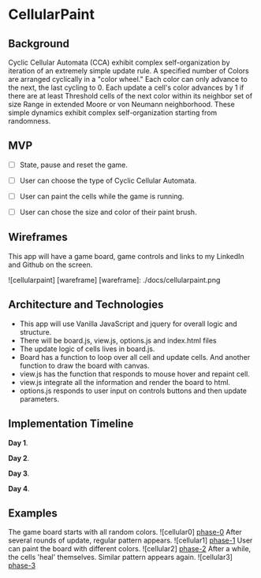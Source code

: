 # CellularPaint

## Background

Cyclic Cellular Automata (CCA) exhibit complex self-organization by iteration of an extremely simple update rule. A specified number of Colors are arranged cyclically in a "color wheel." Each color can only advance to the next, the last cycling to 0. Each update a cell's color advances by 1 if there are at least Threshold cells of the next color within its neighbor set of size Range in extended Moore or von Neumann neighborhood. These simple dynamics exhibit complex self-organization starting from randomness.



## MVP

- [ ] State, pause and reset the game.
- [ ] User can choose the type of Cyclic Cellular Automata.
- [ ] User can paint the cells while the game is running.
- [ ] User can chose the size and color of their paint brush.


## Wireframes

This app will have a game board, game controls and links to my LinkedIn and Github on the screen.

![cellularpaint] [wareframe]
[wareframe]: ./docs/cellularpaint.png

## Architecture and Technologies

  * This app will use Vanilla JavaScript and jquery for overall logic and structure.
  * There will be board.js, view.js, options.js and index.html files
  * The update logic of cells lives in board.js.
  * Board has a function to loop over all cell and update cells. And another function to draw the board with canvas.
  * view.js has the function that responds to mouse hover and repaint cell.
  * view.js integrate all the information and render the board to html.
  * options.js responds to user input on controls buttons and then update parameters.

## Implementation Timeline

**Day 1**.

**Day 2**.

**Day 3**.

**Day 4**.

## Examples

  The game board starts with all random colors.
  ![cellular0] [phase-0]
  After several rounds of update, regular pattern appears.
  ![cellular1] [phase-1]
  User can paint the board with different colors.
  ![cellular2] [phase-2]
  After a while, the cells 'heal' themselves. Similar pattern appears again.
  ![cellular3] [phase-3]

  [phase-0]: ./docs/phase-0.png
  [phase-1]: ./docs/phase-1.png
  [phase-2]: ./docs/phase-2.png
  [phase-3]: ./docs/phase-3.png
